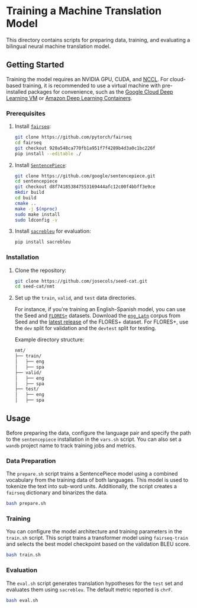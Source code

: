 # Training a Machine Translation Model

This directory contains scripts for preparing data, training, and evaluating a bilingual neural machine translation model.

## Getting Started

Training the model requires an NVIDIA GPU, CUDA, and [NCCL](https://github.com/NVIDIA/nccl). For cloud-based training, it is recommended to use a virtual machine with pre-installed packages for convenience, such as the [Google Cloud Deep Learning VM](https://cloud.google.com/deep-learning-vm/docs/) or [Amazon Deep Learning Containers](https://docs.aws.amazon.com/deep-learning-containers/latest/devguide/deep-learning-containers-images.html).

### Prerequisites

1. Install [`fairseq`](https://github.com/facebookresearch/fairseq):
    ```sh
    git clone https://github.com/pytorch/fairseq
    cd fairseq
    git checkout 920a548ca770fb1a951f7f4289b4d3a0c1bc226f
    pip install --editable ./
    ```

2. Install [`SentencePiece`](https://github.com/google/sentencepiece):
    ```sh
    git clone https://github.com/google/sentencepiece.git 
    cd sentencepiece
    git checkout d8f741853847553169444afc12c00f4bbff3e9ce
    mkdir build
    cd build
    cmake ..
    make -j $(nproc)
    sudo make install
    sudo ldconfig -v
    ```

3. Install [`sacrebleu`](https://github.com/mjpost/sacrebleu) for evaluation:
    ```sh
    pip install sacrebleu
    ```

### Installation

1. Clone the repository:
    ```sh
    git clone https://github.com/josecols/seed-cat.git
    cd seed-cat/nmt
    ```

2. Set up the `train`, `valid`, and `test` data directories.

    For instance, if you're training an English-Spanish model, you can use the Seed and [`FLORES+`](https://huggingface.co/datasets/openlanguagedata/flores_plus) datasets. Download the [`eng_Latn`](https://huggingface.co/datasets/openlanguagedata/oldi_seed/viewer/default/train?q=eng) corpus from Seed and the [latest release](https://huggingface.co/datasets/openlanguagedata/flores_plus) of the FLORES+ dataset. For FLORES+, use the `dev` split for validation and the `devtest` split for testing.

    Example directory structure:

    ```sh
    nmt/
    ├── train/
    │   ├── eng
    │   ├── spa
    ├── valid/
    │   ├── eng
    │   ├── spa
    ├── test/
    │   ├── eng
    │   ├── spa
    ```

## Usage

Before preparing the data, configure the language pair and specify the path to the `sentencepiece` installation in the `vars.sh` script. You can also set a `wandb` project name to track training jobs and metrics.

### Data Preparation

The `prepare.sh` script trains a SentencePiece model using a combined vocabulary from the training data of both languages. This model is used to tokenize the text into sub-word units. Additionally, the script creates a `fairseq` dictionary and binarizes the data.

```sh
bash prepare.sh
```

### Training

You can configure the model architecture and training parameters in the `train.sh` script. This script trains a transformer model using `fairseq-train` and selects the best model checkpoint based on the validation BLEU score.

```sh
bash train.sh
```

### Evaluation

The `eval.sh` script generates translation hypotheses for the `test` set and evaluates them using `sacrebleu`. The default metric reported is `chrF`.

```sh
bash eval.sh
```
